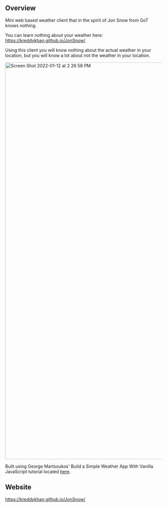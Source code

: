 Overview
----
Mini web based weather client that in the spirit of Jon Snow from GoT knows nothing.

You can learn nothing about your weather here: https://kreddykhan.github.io/JonSnow/

Using this client you will know nothing about the actual weather in your location, but you will know a lot about not the weather in your location.

<img width="1275" alt="Screen Shot 2022-01-12 at 2 26 58 PM" src="https://user-images.githubusercontent.com/16426707/149233247-e43faf18-b567-43ff-b98b-0687d463c8e0.png">

Built using George Martsoukos' Build a Simple Weather App With Vanilla JavaScript tutorial located [here](https://webdesign.tutsplus.com/tutorials/build-a-simple-weather-app-with-vanilla-javascript--cms-33893).

Website
----
https://kreddykhan.github.io/JonSnow/
